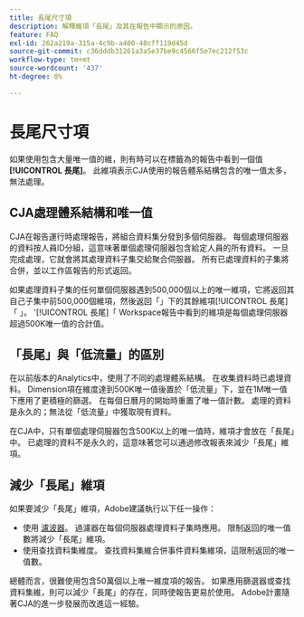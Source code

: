 ```yaml
---
title: 長尾尺寸項
description: 解釋維項「長尾」及其在報告中顯示的原因。
feature: FAQ
exl-id: 262a219a-315a-4c9b-a400-48cff119d45d
source-git-commit: c36dddb31261a3a5e37be9c4566f5e7ec212f53c
workflow-type: tm+mt
source-wordcount: '437'
ht-degree: 0%

---
```


# 長尾尺寸項

如果使用包含大量唯一值的維，則有時可以在標籤為的報告中看到一個值 **[!UICONTROL 長尾]**。 此維項表示CJA使用的報告體系結構包含的唯一值太多，無法處理。

## CJA處理體系結構和唯一值

CJA在報告運行時處理報告，將組合資料集分發到多個伺服器。 每個處理伺服器的資料按人員ID分組，這意味著單個處理伺服器包含給定人員的所有資料。 一旦完成處理，它就會將其處理資料子集交給聚合伺服器。 所有已處理資料的子集將合併，並以工作區報告的形式返回。

如果處理資料子集的任何單個伺服器遇到500,000個以上的唯一維項，它將返回其自己子集中前500,000個維項，然後返回「」下的其餘維項[!UICONTROL 長尾]「 」。 &#39;[!UICONTROL 長尾]「 Workspace報告中看到的維項是每個處理伺服器超過500K唯一值的合計值。

## 「長尾」與「低流量」的區別

在以前版本的Analytics中，使用了不同的處理體系結構。 在收集資料時已處理資料。 Dimension項在維度達到500K唯一值後置於「低流量」下，並在1M唯一值下應用了更積極的篩選。 在每個日曆月的開始時重置了唯一值計數。 處理的資料是永久的；無法從「低流量」中獲取現有資料。

在CJA中，只有單個處理伺服器包含500K以上的唯一值時，維項才會放在「長尾」中。 已處理的資料不是永久的，這意味著您可以通過修改報表來減少「長尾」維項。

## 減少「長尾」維項

如果要減少「長尾」維項，Adobe建議執行以下任一操作：

* 使用 [濾波器](/help/components/filters/create-filters.md)。 過濾器在每個伺服器處理資料子集時應用。 限制返回的唯一值數將減少「長尾」維項。
* 使用查找資料集維度。 查找資料集維合併事件資料集維項，這限制返回的唯一值數。

總體而言，很難使用包含50萬個以上唯一維度項的報告。 如果應用篩選器或查找資料集維，則可以減少「長尾」的存在，同時使報告更易於使用。 Adobe計畫隨著CJA的進一步發展而改進這一經驗。
